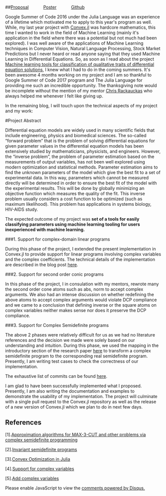 <!-- 
.. title: Google Summer of Code 2017
.. slug: gsoc-2017
.. date: 2017-08-26 02:13:21 UTC+05:30
.. tags: GSoC'17
.. category: 
.. link: 
.. description: 
.. type: text
-->

##[Proposal](https://summerofcode.withgoogle.com/projects/#5914180975591424) &nbsp;&nbsp;&nbsp;&nbsp;&nbsp;&nbsp;&nbsp;&nbsp;&nbsp;&nbsp;&nbsp;[Poster](https://drive.google.com/open?id=0B2oOdWdSJWa1b3JvRDR1OHZEUTg) &nbsp;&nbsp;&nbsp;&nbsp;&nbsp;&nbsp;&nbsp;&nbsp;&nbsp;&nbsp;&nbsp;[Github](https://github.com/JuliaDiffEq/DiffEqParamEstim.jl/pulls?q=is%3Apr+is%3Aclosed+author%3AAyush-iitkgp)


Google Summer of Code 2016 under the Julia Language was an experience of a lifetime which motivated me to apply to this year's program as well. While, my last year project with [Convex.jl]() was hardcore mathematics, this time I wanted to work in the field of Machine Learning (mainly it's application in the field where there was a potential but not much had been explored). I was well aware of the applications of Machine Learning techniques in Computer Vision, Natural Language Processing, Stock Market Predictions but I never heard or read anyone saying that they used Machine Learning in Differential Equations. So, as soon as I read about the project [Machine learning tools for classification of qualitative traits of differential equation solutions](https://julialang.org/soc/projects/diffeq.html#machine-learning-tools-for-classification-of-qualitative-traits-of-differential-equation-solutions), I knew what I had to do in the coming summers. It's been awesome 4 months working on my project and I am so thankful to Google Summer of Code 2017 program and The Julia Language for providing me such an incredible opportunity. The thanksgiving note would be incomplete without the mention of my mentor [Chris Rackauckas](http://www.chrisrackauckas.com/) who always helped me whenever I felt like giving up.

In the remaining blog, I will touch upon the technical aspects of my project and my work:

#Project Abstract

Differential equation models are widely used in many scientific fields that include engineering, physics and biomedical sciences. The so-called “forward problem” that is the problem of solving differential equations for given parameter values in the differential equation models has been extensively studied by mathematicians, physicists, and engineers. However, the “inverse problem”, the problem of parameter estimation based on the measurements of output variables, has not been well explored using modern optimization and statistical methods. Parameter estimation aims to find the unknown parameters of the model which give the best fit to a set of experimental data. In this way, parameters which cannot be measured directly will be determined in order to ensure the best fit of the model with the experimental results. This will be done by globally minimizing an objective function which measures the quality of the fit. This inverse problem usually considers a cost function to be optimized (such as maximum likelihood). This problem has applications in systems biology, HIV-AIDS study.

The expected outcome of my project was **set of a tools for easily classifying parameters using machine learning tooling for users inexperienced with machine learning.**

###1. Support for complex-domain linear programs

During this phase of the project, I extended the present implementation in Convex.jl to provide support for linear programs involving complex variables and the complex coefficients. The technical details of the implementation are described in the blog post [here](https://ayush-iitkgp.github.io/posts/announcing-support-for-complex-domain-linear-programs-in-convexjl/).

###2. Support for second order conic programs

In this phase of the project, I in consulation with my mentors, rewrote many the second order cone atoms such as abs, norm to accept complex arguments. We also had an intense discussion on whether redefining the above atoms to accept complex arguments would violate DCP compliance and we came to a conclusion that defining inverse or the square atoms on complex variables neither makes sense nor does it preserve the DCP compliance.

###3. Support for Complex Semidefinite programs

The above 2 phases were relatively difficult for us as we had no literature references and the decision we made were solely based on our understanding and intuition. During this phase, we used the mapping in the introductory section of the research paper [here](http://arxiv.org/pdf/1007.2905v2.pdf) to transform a complex semidefinite program to the corresponding real semidefinite program. Presently, I am writing test cases to check the correctness of our implementation.

The exhaustive list of commits can be found [here](https://github.com/Ayush-iitkgp/Convex.jl/commits/gsoc2).

I am glad to have been successfully implemented what I proposed. Presently, I am also writing the documentation and examples to demonstrate the usability of my implementation. The project will culminate with a single pull request to the Convex.jl repository as well as the release of a new version of Convex.jl which we plan to do in next few days. 

## References

[1].[Approximation algorithms for MAX-3-CUT and other problems via complex semidefinite programming](http://www.sciencedirect.com/science/article/pii/S0022000003001454)

[2].[Invariant semidefinite programs](http://arxiv.org/pdf/1007.2905v2.pdf)

[3].[Convex Optimization in Julia](http://arxiv.org/pdf/1410.4821.pdf)

[4].[Support for complex variables](https://github.com/JuliaOpt/Convex.jl/issues/103)

[5].[Add complex variables](https://github.com/cvxgrp/cvxpy/issues/191)

<div id="disqus_thread"></div>
<script>
/**
* RECOMMENDED CONFIGURATION VARIABLES: EDIT AND UNCOMMENT THE SECTION BELOW TO INSERT DYNAMIC VALUES FROM YOUR PLATFORM OR CMS.
* LEARN WHY DEFINING THESE VARIABLES IS IMPORTANT: https://disqus.com/admin/universalcode/#configuration-variables
*/
/*
var disqus_config = function () {
this.page.url = PAGE_URL; // Replace PAGE_URL with your page's canonical URL variable
this.page.identifier = PAGE_IDENTIFIER; // Replace PAGE_IDENTIFIER with your page's unique identifier variable
};
*/
(function() { // DON'T EDIT BELOW THIS LINE
var d = document, s = d.createElement('script');

s.src = '//avoyage.disqus.com/embed.js';

s.setAttribute('data-timestamp', +new Date());
(d.head || d.body).appendChild(s);
})();
</script>
<noscript>Please enable JavaScript to view the <a href="https://disqus.com/?ref_noscript" rel="nofollow">comments powered by Disqus.</a></noscript>
